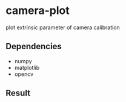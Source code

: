 # camera-plot
plot extrinsic parameter of camera calibration

## Dependencies
* numpy
* matplotlib
* opencv

## Result

